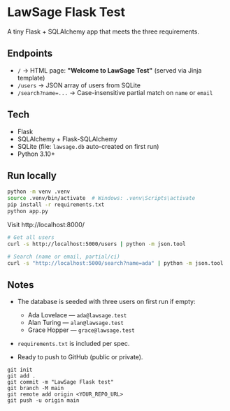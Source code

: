 # LawSage Flask Test

A tiny Flask + SQLAlchemy app that meets the three requirements.

## Endpoints

- `/` → HTML page: **"Welcome to LawSage Test"** (served via Jinja template)
- `/users` → JSON array of users from SQLite
- `/search?name=...` → Case-insensitive partial match on `name` or `email`

## Tech

- Flask
- SQLAlchemy + Flask-SQLAlchemy
- SQLite (file: `lawsage.db` auto-created on first run)
- Python 3.10+

## Run locally

```bash
python -m venv .venv
source .venv/bin/activate  # Windows: .venv\Scripts\activate
pip install -r requirements.txt
python app.py
```

Visit http://localhost:8000/

```bash
# Get all users
curl -s http://localhost:5000/users | python -m json.tool

# Search (name or email, partial/ci)
curl -s "http://localhost:5000/search?name=ada" | python -m json.tool
```

## Notes

- The database is seeded with three users on first run if empty:
  - Ada Lovelace — `ada@lawsage.test`
  - Alan Turing — `alan@lawsage.test`
  - Grace Hopper — `grace@lawsage.test`

- `requirements.txt` is included per spec.
- Ready to push to GitHub (public or private).
```
git init
git add .
git commit -m "LawSage Flask test"
git branch -M main
git remote add origin <YOUR_REPO_URL>
git push -u origin main
```
